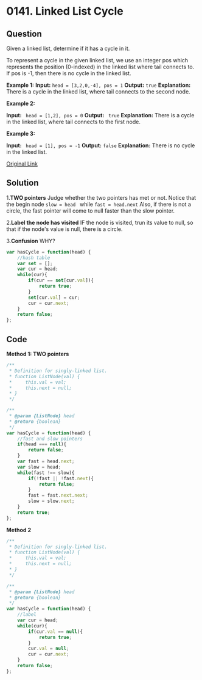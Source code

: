 
# 0141. Linked List Cycle

## Question
Given a linked list, determine if it has a cycle in it.

To represent a cycle in the given linked list, we use an integer pos which represents the position (0-indexed) in the linked list where tail connects to. If pos is -1, then there is no cycle in the linked list.

**Example 1:**
**Input:** `head = [3,2,0,-4], pos = 1`
**Output:** `true`
**Explanation:** There is a cycle in the linked list, where tail connects to the second node.

**Example 2:**

**Input:** ` head = [1,2], pos = 0`
**Output:** ` true`
**Explanation:** There is a cycle in the linked list, where tail connects to the first node.

**Example 3:**

**Input:** ` head = [1], pos = -1`
**Output:** `false`
**Explanation:** There is no cycle in the linked list.


[Original Link](https://leetcode.com/problems/linked-list-cycle/)

## Solution
1.**TWO pointers**
Judge whether the two pointers has met or not.
Notice that the begin node `slow = head ` while `fast = head.next`
Also, if there is not a circle, the fast pointer will come to null faster than the slow pointer.

2.**Label the node has visited**
IF the node is visited, trun its value to null, so that if the node's value is null, there is a circle.

3.**Confusion**
WHY?
```javascript
var hasCycle = function(head) {
    //hash table
    var set = [];
    var cur = head;
    while(cur){
        if(cur == set[cur.val]){
            return true;
        }
        set[cur.val] = cur;
        cur = cur.next;
    }
    return false; 
};  
```
## Code
**Method 1: TWO pointers**
```javascript
/**
 * Definition for singly-linked list.
 * function ListNode(val) {
 *     this.val = val;
 *     this.next = null;
 * }
 */

/**
 * @param {ListNode} head
 * @return {boolean}
 */
var hasCycle = function(head) {
    //fast and slow pointers
    if(head === null){
        return false;
    }
    var fast = head.next;
    var slow = head;
    while(fast !== slow){
        if(!fast || !fast.next){
            return false;
        }
        fast = fast.next.next;
        slow = slow.next;
    }
    return true; 
};
```

**Method 2**
```javascript
/**
 * Definition for singly-linked list.
 * function ListNode(val) {
 *     this.val = val;
 *     this.next = null;
 * }
 */

/**
 * @param {ListNode} head
 * @return {boolean}
 */
var hasCycle = function(head) {
    //label
    var cur = head;
    while(cur){
        if(cur.val == null){
            return true;
        }
        cur.val = null;
        cur = cur.next;
    }
    return false;  
};
```
